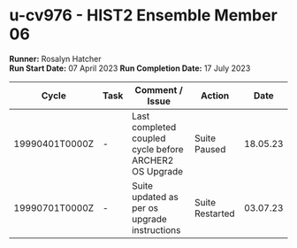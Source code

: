 # u-cv976 - HIST2 Ensemble Member 06

**Runner:** Rosalyn Hatcher   
**Run Start Date:** 07 April 2023
**Run Completion Date:** 17 July 2023


| Cycle | Task | Comment / Issue | Action | Date |
| ---   | ---  | ---             | ---    | ---  |
| 19990401T0000Z | -    | Last completed coupled cycle before ARCHER2 OS Upgrade | Suite Paused | 18.05.23 |
| 19990701T0000Z | -    | Suite updated as per os upgrade instructions   | Suite Restarted | 03.07.23 |

